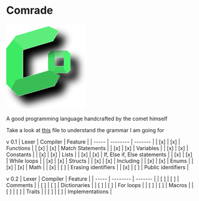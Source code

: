 # Comrade

![Comrade](/Comrade.svg)

A good programming language handcrafted by the comet himself

Take a look at [this](/grammer.txt) file to understand the grammar I am going for

v 0.1
| Lexer | Compiler | Feature |
| ----- | -------- | ------- |
| [x] | [x] | Functions |
| [x] | [x] | Match Statements |
| [x] | [x] | Variables |
| [x] | [x] | Constants |
| [x] | [x] | Lists |
| [x] | [x] | If, Else if, Else statements |
| [x] | [x] | While loops |
| [x] | [x] | Structs |
| [x] | [x] | Including |
| [x] | [x] | Enums |
| [x] | [x] | Math |
| [x] | [ ] | Erasing identifiers |
| [x] | [ ] | Public identifiers |

v 0.2
| Lexer | Compiler | Feature |
| ----- | -------- | ------- |
| [ ] | [ ] | Comments |
| [ ] | [ ] | Dictionaries |
| [ ] | [ ] | For loops |
| [ ] | [ ] | Macros |
| [ ] | [ ] | Traits |
| [ ] | [ ] | Implementations |
